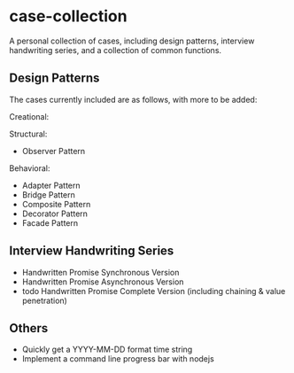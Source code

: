 # case-collection

A personal collection of cases, including design patterns, interview handwriting series, and a collection of common functions.

## Design Patterns

The cases currently included are as follows, with more to be added:

Creational:

Structural:

-   Observer Pattern

Behavioral:

-   Adapter Pattern
-   Bridge Pattern
-   Composite Pattern
-   Decorator Pattern
-   Facade Pattern

## Interview Handwriting Series

-   Handwritten Promise Synchronous Version
-   Handwritten Promise Asynchronous Version
-   todo Handwritten Promise Complete Version (including chaining & value penetration)

## Others

-   Quickly get a YYYY-MM-DD format time string
-   Implement a command line progress bar with nodejs
